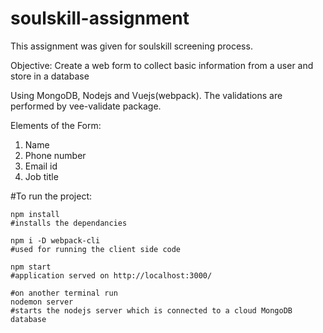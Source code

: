 # soulskill-assignment

This assignment was given for soulskill screening process.

Objective: Create a web form to collect basic information from a user and store in a database

Using MongoDB, Nodejs and Vuejs(webpack).
The validations are performed by vee-validate package.

Elements of the Form:
1.    Name
2.    Phone number
3.    Email id
4.    Job title

#To run the project:

```
npm install
#installs the dependancies

npm i -D webpack-cli
#used for running the client side code

npm start
#application served on http://localhost:3000/

#on another terminal run
nodemon server
#starts the nodejs server which is connected to a cloud MongoDB database

```

